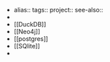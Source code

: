 - alias::
  tags::
  project::
  see-also::
-
- [[DuckDB]]
- [[Neo4j]]
- [[postgres]]
- [[SQlite]]
-